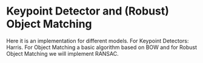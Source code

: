 # Keypoint Detector and (Robust) Object Matching

Here it is an implementation for different models. For Keypoint Detectors: Harris. For Object Matching a basic algorithm based on BOW and for Robust Object Matching we will implement RANSAC.

